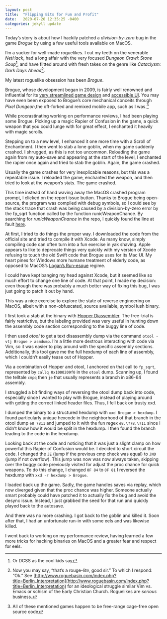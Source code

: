 ```yaml
---
layout: post
title:  "Flipping Bits for Fun and Profit"
date:   2020-07-26 12:35:25 -0400
categories: jekyll update
---
```


Today’s story is about how I hackily patched a _division-by-zero_ bug in the game _Brogue_ by using a few useful tools available on MacOS. 

I’m a sucker for well-made roguelikes. I cut my teeth on the venerable _NetHack_, had a long affair with the very 
focused _Dungeon Crawl: Stone Soup_[^1], and have flitted around with fresh takes on the genre like _Cataclysm: Dark Days Ahead_[^2].

My latest roguelike obsession has been _Brogue_.

Brogue, whose development began in 2009, is fairly well renowned and influential for its 
[very streamlined game design](https://www.tigsource.com/2012/01/15/brogue/) and 
[accessible UI](https://www.rockpapershotgun.com/2015/01/23/have-you-played-brogue/). 
You may have even been exposed to Brogue’s core mechanical conceits through _Pixel Dungeon_,the oft-forked and remixed mobile app, such as I was.[^3]

While procrastinating working on performance reviews, I had been playing some Brogue. 
Picking up a magic Rapier of Confusion in the game, a quick weapon that you could lunge with for great effect, I enchanted it heavily with magic scrolls. 

Stepping on to a new level, I enhanced it one more time with a Scroll of Enchantment. 
I then went to stab a lone goblin, when my game suddenly crashed. I shrugged, as this is not too uncommon. 
Reloading the game again from my auto-save and appearing at the start of the level, I enchanted the rapier once again and tried to stab the goblin. 
Again, the game crashed.

Usually the game crashes for very inexplicable reasons, but this was a repeatable issue. 
I reloaded the game, enchanted the weapon, and then tried to look at the weapon’s stats. 
The game crashed.

This time instead of hand waving away the MacOS crashed program prompt, I clicked on the report issue button. 
Thanks to Brogue being open-source, the program was compiled with debug symbols, 
so I could see by the stack trace that crash was being caused by a 
division-by-zero error by the fp_sqrt function called by the function runicWeaponChance. 
By searching for _runicWeaponChance_ in the repo, 
I quickly found the line at fault [here](https://github.com/tsadok/brogue/blob/master/src/brogue/PowerTables.c#L418).

At first, I tried to do things the proper way. 
I downloaded the code from the official site and tried to compile it with Xcode. 
As many know, simply compiling code can often turn into a fun exercise in yak shaving. 
Apple appears to like to deprecate things very quickly with my version of Xcode 
refusing to touch the old Swift code that Brogue uses for its Mac UI. My heart pines 
for Windows more humane treatment of elderly code, as 
opposed to MacOS’s [Logan’s Run-esque](https://en.wikipedia.org/wiki/Logan%27s_Run_(film)) regime.  

I could have kept banging my head against Xcode, but it seemed like so much effort to change one 
line of code. At that point, I made my decision: even though there was probably a much better way 
of fixing this bug, I was just going to patch it out by hand. 

This was a nice exercise to explore the state of reverse engineering on MacOS, albeit with a non-obfuscated, source available, symbol lush binary. 

I first took a stab at the binary with [Hopper Diassembler](https://www.hopperapp.com/). 
The free-trial is fairly restrictive, but the labeling provided was very useful in 
hunting down the assembly code section corresponding to the buggy line of code.

I then used _otool_ to get a text disassembly dump via the command `otool -vtj Brogue > asmdump`. 
I’m a little more dextrous interacting with code via Vim, so it was easier to play around with the 
specific assembly sections. Additionally, this tool gave me the full hexdump of each line of assembly, 
which I couldn’t easily tease out of Hopper.

Via a combination of Hopper and otool, I anchored on that call to `fp_sqrt`, represented by `callq 0x1000209f0` 
in the `otool` dump. Scanning up, I found the telltale `cmpq` then `je` that usually represents a branch in x86-64 assembly. 

I struggled a bit finding ways of reversing the otool dump back into code, especially since I wanted to play 
with Brogue, instead of playing around with getting the correct linked header files. Thus, I fell back on trusty xxd. 

I dumped the binary to a structured hexdump with `xxd Brogue > hexdump`. I found particularly unique hexcode 
in the neighborhood of that branch in the otool dump `e8 7811` and jumped to it with the fun regex `e8.\?78.\?11` 
since I didn’t know how it would be split in the hexdump. I then found the branch leading to the code in the hexdump.

Looking back at the code and noticing that it was just a slight clamp on how powerful this Rapier of Confusion would be. 
I decided to short circuit the code. I changed the `JE` (jump if the previous cmp check was equal) to `JNO` (jump if not overflow). 
This jump was now was now always taken, skipping over the buggy code previously visited for adjust the proc chance for quick weapons. 
To do this change, I changed `0F 84` to `0F 81` I reversed the hexdump with `xxd -r hexdump > Brogue`.

I loaded back up the game. Sadly, the game handles saves via replay, which now diverged given that the proc chance was higher. 
Someone actually smart probably could have patched it to actually fix the bug and avoid the desync issue. 
Instead, I just grabbed the seed for that run and quickly played back to the autosave.

And there was no more crashing. I got back to the goblin and killed it. 
Soon after that, I had an unfortunate run-in with some eels and was likewise killed.

I went back to working on my performance review, having learned a few more tricks for 
hacking binaries on MacOS and a greater fear and respect for eels.  

[^1]: Or DCSS as the cool kids say

[^2]: Now you may say, “that’s a rouge-_lite_, good sir.” To which I respond: “Ok.” See  [http://www.roguebasin.com/index.php?title=Berlin_Interpretation](http://www.roguebasin.com/index.php?title=Berlin_Interpretation) for an ideological struggle similar Vim vs. Emacs or schism of the Early Christian Church. Roguelikes are _serious_ business. 

[^3]: All of these mentioned games happen to be free-range cage-free open source code
